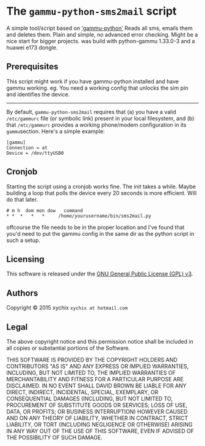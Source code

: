 The `gammu-python-sms2mail` script
========================

A simple tool/script based on 
['gammu-python'](http://wammu.eu/news/2015/05/12/python-gammu-2-2/)
Reads all sms, emails them and deletes them. Plain and simple, no
advanced error checking. Might be a nice start for bigger projects.
was build with python-gammu 1.33.0-3 and a huawei e173 dongle.

Prerequisites
-------------
This script might work if you have gammu-python installed and have gammu
working. eg. You need a working config that unlocks the sim pin and identifies
the device.

-----

By default, `gammu-python-sms2mail` requires that (a) you have a valid 
`/etc/gammurc` file (or symbolic link) present in your local filesystem, 
and (b) that `/etc/gammurc` provides a working phone/modem configuration in 
its `gammu`section. Here's a simple example:

```
[gammu]
Connection = at
Device = /dev/ttyUSB0

```

Cronjob
-------
Starting the script using a cronjob works fine. The init takes a while. Maybe
building a loop that polls the device every 20 seconds is more efficient. Will do
that later.

```
# m h  dom mon dow   command
* *  *   *   *     /home/yourusername/bin/sms2mail.py
```

offcourse the file needs to be in the proper location and I've found that you'd
need to put the gammu config in the same dir as the python script in such a setup.

Licensing
---------

This software is released under the
[GNU General Public License (GPL) v3](http://www.gnu.org/licenses/gpl-3.0.txt).

Authors
-------

Copyright © 2015 xychix ``xychix at hotmail.com``

Legal
-----

The above copyright notice and this permission notice shall be included
in all copies or substantial portions of the Software.

THIS SOFTWARE IS PROVIDED BY THE COPYRIGHT HOLDERS AND CONTRIBUTORS "AS
IS" AND ANY EXPRESS OR IMPLIED WARRANTIES, INCLUDING, BUT NOT LIMITED TO,
THE IMPLIED WARRANTIES OF MERCHANTABILITY AND FITNESS FOR A PARTICULAR
PURPOSE ARE DISCLAIMED. IN NO EVENT SHALL DAVID BROWN BE LIABLE FOR ANY
DIRECT, INDIRECT, INCIDENTAL, SPECIAL, EXEMPLARY, OR CONSEQUENTIAL
DAMAGES (INCLUDING, BUT NOT LIMITED TO, PROCUREMENT OF SUBSTITUTE GOODS
OR SERVICES; LOSS OF USE, DATA, OR PROFITS; OR BUSINESS INTERRUPTION)
HOWEVER CAUSED AND ON ANY THEORY OF LIABILITY, WHETHER IN CONTRACT,
STRICT LIABILITY, OR TORT (INCLUDING NEGLIGENCE OR OTHERWISE) ARISING IN
ANY WAY OUT OF THE USE OF THIS SOFTWARE, EVEN IF ADVISED OF THE
POSSIBILITY OF SUCH DAMAGE.

